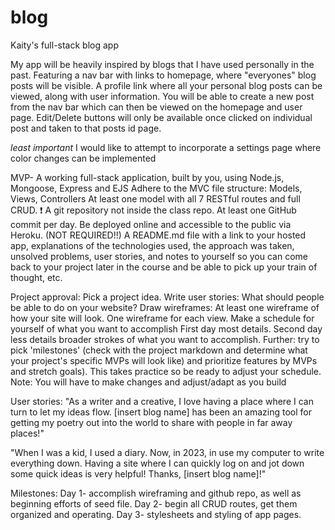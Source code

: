 # blog
Kaity's full-stack blog app 

My app will be heavily inspired by blogs that I have used personally in the past. 
Featuring a nav bar with links to homepage, where "everyones" blog posts will be visible.
A profile link where all your personal blog posts can be viewed, along with user information.
You will be able to create a new post from the nav bar which can then be viewed on the homepage and user page.
Edit/Delete buttons will only be available once clicked on individual post and taken to that posts id page.

*least important* I would like to attempt to incorporate a settings page where color changes can be implemented 

MVP- A working full-stack application, built by you, using Node.js, Mongoose, Express and EJS
Adhere to the MVC file structure: Models, Views, Controllers
At least one model with all 7 RESTful routes and full CRUD.
❗ A git repository not inside the class repo.
At least one GitHub commit per day.
Be deployed online and accessible to the public via Heroku. (NOT REQUIRED!!)
A README.md file with a link to your hosted app, explanations of the technologies used, the approach was taken, unsolved problems, user stories, and notes to yourself so you can come back to your project later in the course and be able to pick up your train of thought, etc.


Project approval:
Pick a project idea.
Write user stories:
What should people be able to do on your website?
Draw wireframes:
At least one wireframe of how your site will look.
One wireframe for each view.
Make a schedule for yourself of what you want to accomplish
First day most details.
Second day less details broader strokes of what you want to accomplish.
Further: try to pick 'milestones' (check with the project markdown and determine what your project's specific MVPs will look like) and prioritize features by MVPs and stretch goals).
This takes practice so be ready to adjust your schedule. Note: You will have to make changes and adjust/adapt as you build


User stories:
"As a writer and a creative, I love having a place where I can turn to let my ideas flow. [insert blog name] has been an amazing tool for getting my poetry out into the world to share with people in far away places!"

"When I was a kid, I used a diary. Now, in 2023, in use my computer to write everything down. Having a site where I can quickly log on and jot down some quick ideas is very helpful! Thanks, [insert blog name]!"

Milestones:
Day 1- accomplish wireframing and github repo, as well as beginning efforts of seed file.
Day 2- begin all CRUD routes, get them organized and operating.
Day 3- stylesheets and styling of app pages. 

